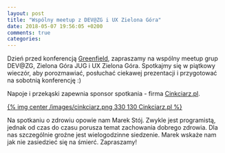 ```yaml
---
layout: post
title: "Wspólny meetup z DEV@ZG i UX Zielona Góra"
date: 2018-05-07 19:56:05 +0200
comments: true
categories: 
---
```


Dzień przed konferencją <a href="http://greenfieldconf.pl/" target="_blank">Greenfield</a>, zapraszamy na wspólny meetup grup DEV@ZG, Zielona Góra JUG i UX Zielona Góra. 
Spotkajmy się w piątkowy wieczór, aby porozmawiać, posłuchać ciekawej prezentacji i przygotować na sobotnią konferencję :)

Napoje i przekąski zapewnia sponsor spotkania - firma <a href="https://cinkciarz.pl" target="_blank">Cinkciarz.pl</a>.

[{% img center /images/cinkciarz.png 330 130 Cinkciarz.pl %}](http://www.cinkciarz.pl)

Na spotkaniu o zdrowiu opowie nam Marek Stój. Zwykle jest programistą, jednak od czas do czasu porusza temat zachowania dobrego zdrowia. Dla nas szczególnie groźne
jest wielogodzinne siedzenie. Marek wskaże nam jak nie zasiedzieć się na śmierć. Zapraszamy!
